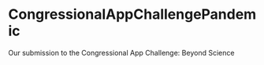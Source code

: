 # CongressionalAppChallengePandemic
Our submission to the Congressional App Challenge: Beyond Science
